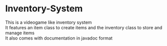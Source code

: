 # Inventory-System
This is a videogame like inventory system <br>
It features an item class to create items and the inventory class to store and manage items <br>
It also comes with documentation in javadoc format
